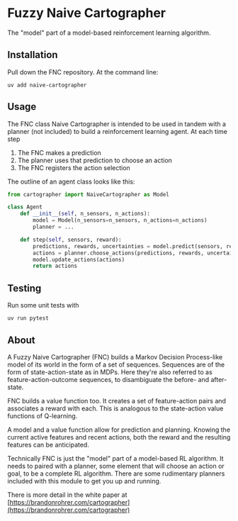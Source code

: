 # Fuzzy Naive Cartographer

The "model" part of a model-based reinforcement learning algorithm.

## Installation

Pull down the FNC repository.
At the command line: 

```
uv add naive-cartographer
```

## Usage

The FNC class Naive Cartographer is intended to be used in tandem with
a planner (not included) to build a reinforcement learning agent.
At each time step 

1. The FNC makes a prediction
2. The planner uses that prediction to choose an action
3. The FNC registers the action selection

The outline of an agent class looks like this:

```python
from cartographer import NaiveCartographer as Model 

class Agent
    def __init__(self, n_sensors, n_actions):
        model = Model(n_sensors=n_sensors, n_actions=n_actions)
        planner = ...

    def step(self, sensors, reward):
        predictions, rewards, uncertainties = model.predict(sensors, reward)
        actions = planner.choose_actions(predictions, rewards, uncertainties)
        model.update_actions(actions)
        return actions
```

## Testing

Run some unit tests with

```
uv run pytest
```

## About

A Fuzzy Naive Cartographer (FNC) builds a
Markov Decision Process-like model of
its world in the form of a set of sequences.
Sequences are of the form of state-action-state as in MDPs.
Here they're also referred to as feature-action-outcome
sequences, to disambiguate the before- and after-state.

FNC builds a value function too.
It creates a set of feature-action pairs and associates a reward
with each. This is analogous to the state-action
value functions of Q-learning.

A model and a value function allow for prediction and planning.
Knowing the current active features and recent actions,
both the reward and the resulting features can be anticipated.

Technically FNC is just the "model" part of a model-based
RL algorithm. It needs to paired with a planner, some element that
will choose an action or goal, to be a complete RL algorithm.
There are some rudimentary planners included with this module
to get you up and running.

There is more detail in the white paper at
[https://brandonrohrer.com/cartographer](https://brandonrohrer.com/cartographer)
